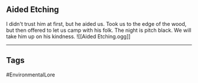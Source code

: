 ## Aided Etching
I didn't trust him at first, but he aided us. Took us to the edge of the wood, but then offered to let us camp with his folk. The night is pitch black. We will take him up on his kindness.
![[Aided Etching.ogg]]

---
## Tags
#EnvironmentalLore 